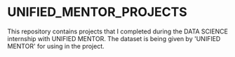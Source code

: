 # UNIFIED_MENTOR_PROJECTS
This repository contains projects that I completed during the DATA SCIENCE internship with UNIFIED MENTOR. The dataset is being given by 'UNIFIED MENTOR' for using in the project.
